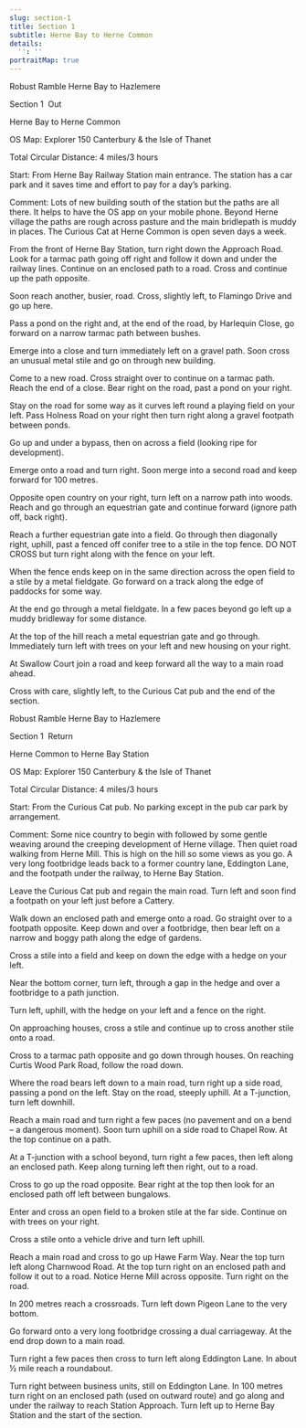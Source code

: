 ```yaml
---
slug: section-1
title: Section 1
subtitle: Herne Bay to Herne Common
details:
  '': ''
portraitMap: true
---
```

Robust Ramble Herne Bay to Hazlemere

Section 1  Out

Herne Bay to Herne Common

OS Map: Explorer 150 Canterbury & the Isle of Thanet

Total Circular Distance: 4 miles/3 hours

Start: From Herne Bay Railway Station main entrance. The station has a car park and it saves time and effort to pay for a day’s parking.

Comment: Lots of new building south of the station but the paths are all there. It helps to have the OS app on your mobile phone. Beyond Herne village the paths are rough across pasture and the main bridlepath is muddy in places. The Curious Cat at Herne Common is open seven days a week.

From the front of Herne Bay Station, turn right down the Approach Road. Look for a tarmac path going off right and follow it down and under the railway lines. Continue on an enclosed path to a road. Cross and continue up the path opposite.

Soon reach another, busier, road. Cross, slightly left, to Flamingo Drive and go up here.

Pass a pond on the right and, at the end of the road, by Harlequin Close, go forward on a narrow tarmac path between bushes.

Emerge into a close and turn immediately left on a gravel path. Soon cross an unusual metal stile and go on through new building.

Come to a new road. Cross straight over to continue on a tarmac path. Reach the end of a close. Bear right on the road, past a pond on your right.

Stay on the road for some way as it curves left round a playing field on your left. Pass Holness Road on your right then turn right along a gravel footpath between ponds.

Go up and under a bypass, then on across a field (looking ripe for development).    

Emerge onto a road and turn right. Soon merge into a second road and keep forward for 100 metres.  

Opposite open country on your right, turn left on a narrow path into woods. Reach and go through an equestrian gate and continue forward (ignore path off, back right).

Reach a further equestrian gate into a field. Go through then diagonally right, uphill, past a fenced off conifer tree to a stile in the top fence. DO NOT CROSS but turn right along with the fence on your left.

When the fence ends keep on in the same direction across the open field to a stile by a metal fieldgate. Go forward on a track along the edge of paddocks for some way.

At the end go through a metal fieldgate. In a few paces beyond go left up a muddy bridleway for some distance.

At the top of the hill reach a metal equestrian gate and go through. Immediately turn left with trees on your left and new housing on your right.

At Swallow Court join a road and keep forward all the way to a main road ahead.

Cross with care, slightly left, to the Curious Cat pub and the end of the section.                                  

Robust Ramble Herne Bay to Hazlemere

Section 1  Return

Herne Common to Herne Bay Station

OS Map: Explorer 150 Canterbury & the Isle of Thanet

Total Circular Distance: 4 miles/3 hours

Start: From the Curious Cat pub. No parking except in the pub car park by arrangement.

Comment: Some nice country to begin with followed by some gentle weaving around the creeping development of Herne village. Then quiet road walking from Herne Mill. This is high on the hill so some views as you go. A very long footbridge leads back to a former country lane, Eddington Lane, and the footpath under the railway, to Herne Bay Station.

Leave the Curious Cat pub and regain the main road. Turn left and soon find a footpath on your left just before a Cattery.

Walk down an enclosed path and emerge onto a road. Go straight over to a footpath opposite. Keep down and over a footbridge, then bear left on a narrow and boggy path along the edge of gardens.

Cross a stile into a field and keep on down the edge with a hedge on your left.

Near the bottom corner, turn left, through a gap in the hedge and over a footbridge to a path junction.

Turn left, uphill, with the hedge on your left and a fence on the right.

On approaching houses, cross a stile and continue up to cross another stile onto a road.

Cross to a tarmac path opposite and go down through houses. On reaching Curtis Wood Park Road, follow the road down.

Where the road bears left down to a main road, turn right up a side road, passing a pond on the left. Stay on the road, steeply uphill. At a T-junction, turn left downhill.

Reach a main road and turn right a few paces (no pavement and on a bend – a dangerous moment). Soon turn uphill on a side road to Chapel Row. At the top continue on a path.

At a T-junction with a school beyond, turn right a few paces, then left along an enclosed path. Keep along turning left then right, out to a road.

Cross to go up the road opposite. Bear right at the top then look for an enclosed path off left between bungalows.

Enter and cross an open field to a broken stile at the far side. Continue on with trees on your right.

Cross a stile onto a vehicle drive and turn left uphill.

Reach a main road and cross to go up Hawe Farm Way. Near the top turn left along Charnwood Road. At the top turn right on an enclosed path and follow it out to a road. Notice Herne Mill across opposite. Turn right on the road.

In 200 metres reach a crossroads. Turn left down Pigeon Lane to the very bottom.

Go forward onto a very long footbridge crossing a dual carriageway. At the end drop down to a main road.

Turn right a few paces then cross to turn left along Eddington Lane. In about ½ mile reach a roundabout.

Turn right between business units, still on Eddington Lane. In 100 metres turn right on an enclosed path (used on outward route) and go along and under the railway to reach Station Approach. Turn left up to Herne Bay Station and the start of the section.

